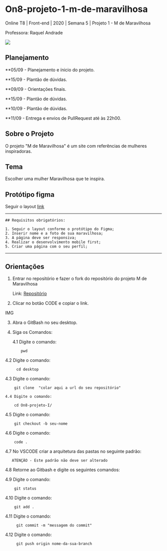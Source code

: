 # On8-projeto-1-m-de-maravilhosa

Online T8 | Front-end | 2020 | Semana 5 | Projeto 1 - M de Maravilhosa

Professora: Raquel Andrade

<img src="https://i.ibb.co/5cTvbhC/readme-header.png" >

## Planejamento
**05/09 - Planejamento e ínicio do projeto.

**15/09 - Plantão de dúvidas.

**09/09 - Orientações finais.

**15/09 - Plantão de dúvidas.

**10/09 - Plantão de dúvidas.

**11/09 - Entrega e envios de PullRequest até às 22h00.
 

## Sobre o Projeto
O projeto "M de Maravilhosa" é um site com referências de mulheres inspiradoras.

## Tema 
Escolher uma mulher Maravilhosa que te inspira.

## Protótipo figma
Seguir o layout [link](https://www.figma.com/file/XBEywzd2yF47RaWm0Gw4t7Tz/M-de-Maravilhosa?node-id=0%3A1)

---

```
## Requisitos obrigatórios:

1. Seguir o layout conforme o protótipo do Figma;
2. Inserir nome e a foto de sua maravilhosa;
3. A página deve ser responsiva;
4. Realizar o desenvolvimento mobile first;
5. Criar uma página com o seu perfil;
```
---

## Orientações


1. Entrar no repositório e fazer o fork do repositório do projeto M de Maravilhosa

   Link: [Repositório](https://github.com/reprograma/On8-projeto-1-m-de-maravilhosa)

2. Clicar no botão CODE e copiar o link.
      
  IMG

3. Abra o GitBash no seu desktop.
   
4. Siga os Comandos:

   4.1  Digite o comando:
 ``` 
        pwd
 ```

   4.2  Digite o comando:
 ```
      cd desktop
 ```

   4.3 Digite o comando:
 ```
     git clone  "colar aqui a url do seu repositório"
 ```

    4.4 Digite o comando:
 ```
     cd On8-projeto-I/
 ```

   4.5 Digite o comando:
 ```
     git checkout -b seu-nome
 ```

   4.6 Digite o comando:
 ```
     code .
 ```
       
   4.7 No VSCODE criar a arquitetura das pastas no seguinte padrão:
  ```
     ATENÇÃO - Este padrão não deve ser alterado
 ```
 
   4.8 Retorne ao Gitbash e digite os seguintes comandos:

   4.9 Digite o comando:
 ```
     git status
 ```
   4.10 Digite o comando:
```
    git add .
```

   4.11 Digite o comando:
```
     git commit -m "messagem do commit"
```

   4.12 Digite o comando:
```
     git push origin nome-da-sua-branch
```
